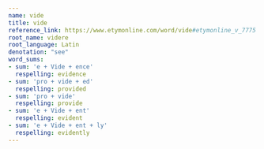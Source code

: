 ```yaml
---
name: vide
title: vide
reference_link: https://www.etymonline.com/word/vide#etymonline_v_7775
root_name: videre
root_language: Latin
denotation: "see"
word_sums:
- sum: 'e + Vide + ence'
  respelling: evidence
- sum: 'pro + vide + ed'
  respelling: provided
- sum: 'pro + vide'
  respelling: provide
- sum: 'e + Vide + ent'
  respelling: evident
- sum: 'e + Vide + ent + ly'
  respelling: evidently
---
```

